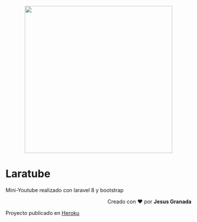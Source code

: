 <p align="center"><a href="https://laravel.com" target="_blank"><img src="https://raw.githubusercontent.com/laravel/art/master/logo-lockup/5%20SVG/2%20CMYK/1%20Full%20Color/laravel-logolockup-cmyk-red.svg" width="400"></a></p>
<h1>Laratube</h1>
Mini-Youtube realizado con laravel 8 y bootstrap

<p align="right">
    Creado con ♥ por <strong>Jesus Granada</strong>
</p>

Proyecto publicado en <a href="https://lara-tube.herokuapp.com/" target="_blank">Heroku</a>
